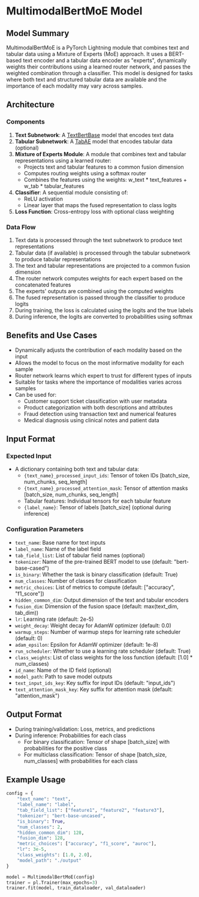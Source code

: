 # MultimodalBertMoE Model

## Model Summary
MultimodalBertMoE is a PyTorch Lightning module that combines text and tabular data using a Mixture of Experts (MoE) approach. It uses a BERT-based text encoder and a tabular data encoder as "experts", dynamically weights their contributions using a learned router network, and passes the weighted combination through a classifier. This model is designed for tasks where both text and structured tabular data are available and the importance of each modality may vary across samples.

## Architecture

### Components
1. **Text Subnetwork**: A [TextBertBase](pl_bert.md) model that encodes text data
2. **Tabular Subnetwork**: A [TabAE](pl_tab_ae.md) model that encodes tabular data (optional)
3. **Mixture of Experts Module**: A module that combines text and tabular representations using a learned router:
   - Projects text and tabular features to a common fusion dimension
   - Computes routing weights using a softmax router
   - Combines the features using the weights: w_text * text_features + w_tab * tabular_features
4. **Classifier**: A sequential module consisting of:
   - ReLU activation
   - Linear layer that maps the fused representation to class logits
5. **Loss Function**: Cross-entropy loss with optional class weighting

### Data Flow
1. Text data is processed through the text subnetwork to produce text representations
2. Tabular data (if available) is processed through the tabular subnetwork to produce tabular representations
3. The text and tabular representations are projected to a common fusion dimension
4. The router network computes weights for each expert based on the concatenated features
5. The experts' outputs are combined using the computed weights
6. The fused representation is passed through the classifier to produce logits
7. During training, the loss is calculated using the logits and the true labels
8. During inference, the logits are converted to probabilities using softmax

## Benefits and Use Cases
- Dynamically adjusts the contribution of each modality based on the input
- Allows the model to focus on the most informative modality for each sample
- Router network learns which expert to trust for different types of inputs
- Suitable for tasks where the importance of modalities varies across samples
- Can be used for:
  - Customer support ticket classification with user metadata
  - Product categorization with both descriptions and attributes
  - Fraud detection using transaction text and numerical features
  - Medical diagnosis using clinical notes and patient data

## Input Format

### Expected Input
- A dictionary containing both text and tabular data:
  - `{text_name}_processed_input_ids`: Tensor of token IDs [batch_size, num_chunks, seq_length]
  - `{text_name}_processed_attention_mask`: Tensor of attention masks [batch_size, num_chunks, seq_length]
  - Tabular features: Individual tensors for each tabular feature
  - `{label_name}`: Tensor of labels [batch_size] (optional during inference)

### Configuration Parameters
- `text_name`: Base name for text inputs
- `label_name`: Name of the label field
- `tab_field_list`: List of tabular field names (optional)
- `tokenizer`: Name of the pre-trained BERT model to use (default: "bert-base-cased")
- `is_binary`: Whether the task is binary classification (default: True)
- `num_classes`: Number of classes for classification
- `metric_choices`: List of metrics to compute (default: ["accuracy", "f1_score"])
- `hidden_common_dim`: Output dimension of the text and tabular encoders
- `fusion_dim`: Dimension of the fusion space (default: max(text_dim, tab_dim))
- `lr`: Learning rate (default: 2e-5)
- `weight_decay`: Weight decay for AdamW optimizer (default: 0.0)
- `warmup_steps`: Number of warmup steps for learning rate scheduler (default: 0)
- `adam_epsilon`: Epsilon for AdamW optimizer (default: 1e-8)
- `run_scheduler`: Whether to use a learning rate scheduler (default: True)
- `class_weights`: List of class weights for the loss function (default: [1.0] * num_classes)
- `id_name`: Name of the ID field (optional)
- `model_path`: Path to save model outputs
- `text_input_ids_key`: Key suffix for input IDs (default: "input_ids")
- `text_attention_mask_key`: Key suffix for attention mask (default: "attention_mask")

## Output Format
- During training/validation: Loss, metrics, and predictions
- During inference: Probabilities for each class
  - For binary classification: Tensor of shape [batch_size] with probabilities for the positive class
  - For multiclass classification: Tensor of shape [batch_size, num_classes] with probabilities for each class

## Example Usage
```python
config = {
    "text_name": "text",
    "label_name": "label",
    "tab_field_list": ["feature1", "feature2", "feature3"],
    "tokenizer": "bert-base-uncased",
    "is_binary": True,
    "num_classes": 2,
    "hidden_common_dim": 128,
    "fusion_dim": 128,
    "metric_choices": ["accuracy", "f1_score", "auroc"],
    "lr": 3e-5,
    "class_weights": [1.0, 2.0],
    "model_path": "./output"
}

model = MultimodalBertMoE(config)
trainer = pl.Trainer(max_epochs=3)
trainer.fit(model, train_dataloader, val_dataloader)
```

